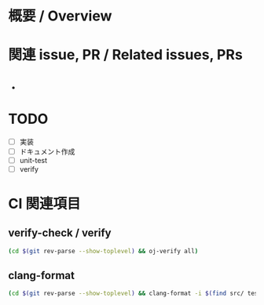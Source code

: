 <!--
  タイトルはある程度内容に沿っていればなんでもいいです。自由につけてください。

  例
  - fix #61
    - https://github.com/luzhiled1333/comp-library/pull/62
  - implement bit operations
    - https://github.com/luzhiled1333/comp-library/pull/105
-->

# 概要 / Overview


# 関連 issue, PR / Related issues, PRs
<!--
  以下に箇条書きの形式で関連する issue, PR の番号を記載してください。
  
  例
  - #5

  必要なければ消しても大丈夫です
-->

- #


# TODO
<!--
  この項目は必要がなけれれば削除してください。
  項目が不足している場合は適宜追加していただいても構いません。
-->

- [ ] 実装
- [ ] ドキュメント作成
- [ ] unit-test
- [ ] verify

# CI 関連項目
<!--
  以下はリポジトリ内であればどこでも実行できるようになっていると思います。
  作業用のメモとして残しておいてください。
-->

## verify-check / verify
```sh
(cd $(git rev-parse --show-toplevel) && oj-verify all)
```

## clang-format
```sh
(cd $(git rev-parse --show-toplevel) && clang-format -i $(find src/ test/ unit-test/ -name "*.hpp" -or -name "*.cpp"))
```
